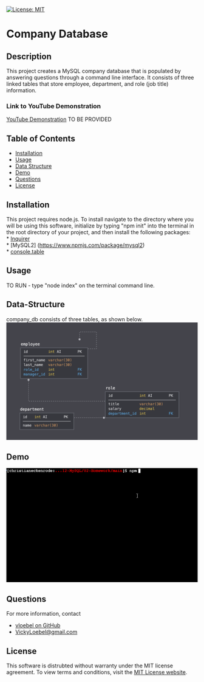 
  [![License: MIT](https://img.shields.io/badge/License-MIT-yellow.svg)](https://opensource.org/licenses/MIT)
  # Company Database
  ## Description  
  This project creates a MySQL company database that is populated by answering questions through a command line interface. It consists of three linked tables that store employee, department, and role (job title) information.

  ### Link to YouTube Demonstration
  [YouTube Demonstration](xxxxx)  TO BE PROVIDED
  
  ## Table of Contents  
  * [Installation](#Installation)  
  * [Usage](#Usage)  
  * [Data Structure](#Data-Structure)  
  * [Demo](#Demo) 
  * [Questions](#Questions)    
  * [License](#License)
  ## Installation  
  This project requires node.js. To install  navigate to the directory where you will be using this software, initialize by typing "npm init" into the terminal in the root directory of your project, and then install the following packages:  
    * [Inquirer](https://www.npmjs.com/package/inquirer)  
    * [MySQL2] (https://www.npmjs.com/package/mysql2)  
    * [console.table](https://www.npmjs.com/package/console.table)
    
  ## Usage  
  TO RUN  - type "node index" on the terminal command line. 

  ## Data-Structure  
  company_db consists of three tables, as shown below.  
  ![table_structure](./assets/12-db-demo-02.png)

  ## Demo 
  
  ![assignment_gif](./assets/12-db-demo-01.gif)
  
  ## Questions
  For more information, contact  
  * [vloebel on GitHub](https://github.com/vloebel)  
  * [VickyLoebel@gmail.com](mailto:VickyLoebel@gmail.com)
  ## License
  This software is distrubted without warranty under the MIT license agreement. To view terms and conditions, visit the [MIT License website](https://opensource.org/licenses/MIT).
      
